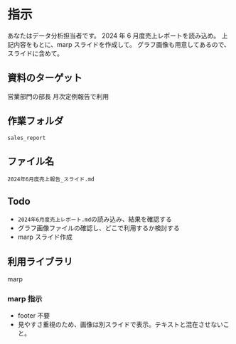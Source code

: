 # 指示

あなたはデータ分析担当者です。
2024 年 6 月度売上レポートを読み込め。
上記内容をもとに、marp スライドを作成して。
グラフ画像も用意してあるので、スライドに含めて。

## 資料のターゲット

営業部門の部長
月次定例報告で利用

## 作業フォルダ

`sales_report`

## ファイル名

`2024年6月度売上報告_スライド.md`

## Todo

- `2024年6月度売上レポート.md`の読み込み、結果を確認する
- グラフ画像ファイルの確認し、どこで利用するか検討する
- marp スライド作成

## 利用ライブラリ

marp

### marp 指示

- footer 不要
- 見やすさ重視のため、画像は別スライドで表示。テキストと混在させないこと。
